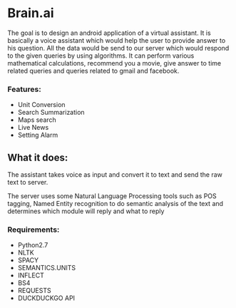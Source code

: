 # Brain.ai
<p>
The goal is to design an android
application of a virtual assistant. It is
basically a voice assistant which would
help the user to provide answer to his
question. All the data would be send to
our server which would respond to the
given queries by using algorithms. It can
perform various mathematical
calculations, recommend you a movie,
give answer to time related queries and
queries related to gmail and facebook.
</p>
<h3>Features:</h3>
<ul>
  <li>
  Unit Conversion
  </li>
  <li>
  Search Summarization
  </li>
  <li>
  Maps search
  </li>
  <li>
  Live News
  </li>
  <li>
  Setting Alarm
  </li>
</ul>
<h2>What it does:</h2>
<p>
The assistant takes voice as input and
convert it to text and send the raw text
to server.
</p>
<p>
The server uses some Natural
Language Processing tools such as
POS tagging, Named Entity
recognition to do semantic analysis of
the text and determines which module
will reply and what to reply
</p>
<h3>
Requirements:
</h3>
<ul>
  <li>
  Python2.7
  </li>
  <li>
  NLTK
  </li>
  <li>
  SPACY
  </li>
  <li>
  SEMANTICS.UNITS
  </li>
  <li>
  INFLECT
  </li>
    <li>
  BS4
  </li>
  <li>
  REQUESTS
  </li>
  <li>
  DUCKDUCKGO API
  </li>
</ul>

